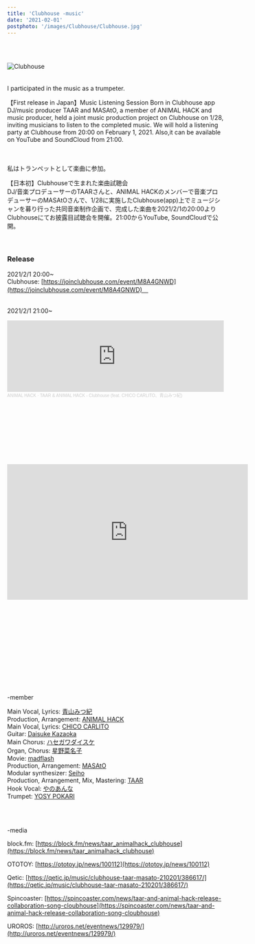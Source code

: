 ```yaml
---
title: 'Clubhouse -music'
date: '2021-02-01'
postphoto: '/images/Clubhouse/Clubhouse.jpg'
---
```

<br>
<br>

![Clubhouse](/images/Clubhouse/Clubhouse.jpg)
<br>
<br>
<br>
I participated in the music as a trumpeter.<br>

【First release in Japan】Music Listening Session Born in Clubhouse app <br>
DJ/music producer TAAR and MASAtO, a member of ANIMAL HACK and music producer, held a joint music production project on Clubhouse on 1/28, inviting musicians to listen to the completed music. We will hold a listening party at Clubhouse from 20:00 on February 1, 2021. Also,it can be available on YouTube and SoundCloud from 21:00.
<br>
<br>
<br>

私はトランペットとして楽曲に参加。<br>

【日本初】Clubhouseで生まれた楽曲試聴会　<br>
DJ/音楽プロデューサーのTAARさんと、ANIMAL HACKのメンバーで音楽プロデューサーのMASAtOさんで、1/28に実施したClubhouse(app)上でミュージシャンを募り行った共同音楽制作企画で、完成した楽曲を2021/2/1の20:00よりClubhouseにてお披露目試聴会を開催。21:00からYouTube, SoundCloudで公開。
<br>
<br>
<br>

### Release

2021/2/1 20:00~ <br>
Clubhouse: [https://joinclubhouse.com/event/M8A4GNWD](https://joinclubhouse.com/event/M8A4GNWD)　<br>
<br>

2021/2/1 21:00~ <br>

<iframe width="100%" height="166" scrolling="no" frameborder="no" allow="autoplay" src="https://w.soundcloud.com/player/?url=https%3A//api.soundcloud.com/tracks/976124821&color=%23ff5500&auto_play=false&hide_related=false&show_comments=true&show_user=true&show_reposts=false&show_teaser=true"></iframe><div style="font-size: 10px; color: #cccccc;line-break: anywhere;word-break: normal;overflow: hidden;white-space: nowrap;text-overflow: ellipsis; font-family: Interstate,Lucida Grande,Lucida Sans Unicode,Lucida Sans,Garuda,Verdana,Tahoma,sans-serif;font-weight: 100;"><a href="https://soundcloud.com/animalhack" title="ANIMAL HACK" target="_blank" style="color: #cccccc; text-decoration: none;">ANIMAL HACK</a> · <a href="https://soundcloud.com/animalhack/clubhouse" title="TAAR &amp; ANIMAL HACK - Clubhouse (feat. CHICO CARLITO、青山みつ紀)" target="_blank" style="color: #cccccc; text-decoration: none;">TAAR &amp; ANIMAL HACK - Clubhouse (feat. CHICO CARLITO、青山みつ紀)</a></div> <br>

<br>
<br>
<br>
<br>
<br>
<br>
<br>
<br>

<iframe width="560" height="315" src="https://www.youtube-nocookie.com/embed/pQRvQdFv2YI" frameborder="0" allow="accelerometer; autoplay; clipboard-write; encrypted-media; gyroscope; picture-in-picture" allowfullscreen></iframe><br>

<br>
<br>
<br>
<br>
<br>
<br>
<br>
<br>
<br>
<br>
<br>
<br>


-member <br>

Main Vocal, Lyrics: [青山みつ紀](https://www.instagram.com/mi2kiaoyama/) <br>
Production, Arrangement: [ANIMAL HACK](https://www.instagram.com/animalhack/) <br>
Main Vocal, Lyrics: [CHICO CARLITO](https://www.instagram.com/chicocarlito1993/) <br>
Guitar: [Daisuke Kazaoka](https://www.instagram.com/daisukekazaoka/) <br>
Main Chorus: [ハセガワダイスケ](https://www.instagram.com/hasenano/) <br>
Organ, Chorus: [星野菜名子](https://www.instagram.com/nanaco_7ch_/) <br>
Movie: [madflash](https://twitter.com/madflash) <br>
Production, Arrangement: [MASAtO](https://www.instagram.com/masato.anml) <br>
Modular synthesizer: [Seiho](https://www.instagram.com/seiho777/) <br>
Production, Arrangement, Mix, Mastering: [TAAR](https://www.instagram.com/taar88/) <br>
Hook Vocal: [やのあんな](https://www.instagram.com/anna_inthesea/) <br>
Trumpet: [YOSY POKARI](https://www.instagram.com/pokaryosy) <br>


<br>
<br>

-media <br>

block.fm: [https://block.fm/news/taar_animalhack_clubhouse](https://block.fm/news/taar_animalhack_clubhouse) <br>

OTOTOY: [https://ototoy.jp/news/100112](https://ototoy.jp/news/100112) <br>

Qetic: [https://qetic.jp/music/clubhouse-taar-masato-210201/386617/](https://qetic.jp/music/clubhouse-taar-masato-210201/386617/) <br>

Spincoaster: [https://spincoaster.com/news/taar-and-animal-hack-release-collaboration-song-cloubhouse](https://spincoaster.com/news/taar-and-animal-hack-release-collaboration-song-cloubhouse) <br>

UROROS: [http://uroros.net/eventnews/129979/](http://uroros.net/eventnews/129979/) <br>


<br>
<br>
<br>
<br>
<!-- 
#h1
##h2
###h3
####h4
#####h5
######h6
- brabra is list
**bold text**
_Italic_ or *Italic*

-->

<center>
© 2021 YOSY POKARI
</center>
<br>